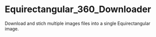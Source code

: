 # Equirectangular_360_Downloader
Download and stich multiple images files into a single Equirectangular image. 
